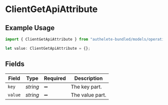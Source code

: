 # ClientGetApiAttribute

## Example Usage

```typescript
import { ClientGetApiAttribute } from "authelete-bundled/models/operations";

let value: ClientGetApiAttribute = {};
```

## Fields

| Field              | Type               | Required           | Description        |
| ------------------ | ------------------ | ------------------ | ------------------ |
| `key`              | *string*           | :heavy_minus_sign: | The key part.      |
| `value`            | *string*           | :heavy_minus_sign: | The value part.    |
